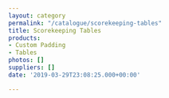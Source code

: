```yaml
---
layout: category
permalink: "/catalogue/scorekeeping-tables"
title: Scorekeeping Tables
products:
- Custom Padding
- Tables
photos: []
suppliers: []
date: '2019-03-29T23:08:25.000+00:00'

---
```

